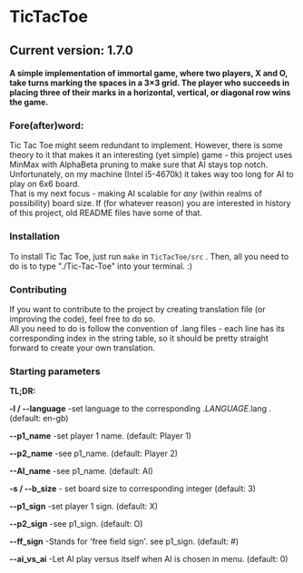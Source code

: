 # TicTacToe
## Current version: 1.7.0
#### A simple implementation of immortal game, where two players, X and O, take turns marking the spaces in a 3×3 grid. The player who succeeds in placing three of their marks in a horizontal, vertical, or diagonal row wins the game.

### Fore(after)word:
Tic Tac Toe might seem redundant to implement. However, there is some theory to it that makes it an interesting (yet simple) game - this project uses  
MinMax with AlphaBeta pruning to make sure that AI stays top notch. Unfortunately, on my machine (Intel i5-4670k) it takes way too long for AI to play on 6x6 board.  
That is my next focus - making AI scalable for *any* (within realms of possibility) board size. 
If (for whatever reason) you are interested in history of this project, old README files have some of that.

### Installation  
To install Tic Tac Toe, just run `make` in `TicTacToe/src` . Then, all you need to do is to type "./Tic-Tac-Toe" into your terminal. :) 

### Contributing  
If you want to contribute to the project by creating translation file (or improving the code), feel free to do so.   
All you need to do is follow the convention of .lang files - each line has its corresponding index in the string table, so it should be pretty straight forward to create your own translation.   

### Starting parameters
**TL;DR:**  

**-l / --language** -set language to the corresponding ._LANGUAGE_.lang . (default: en-gb)  

**--p1_name** -set player 1 name. (default: Player 1)  

**--p2_name** -see p1_name. (default: Player 2)  

**--AI_name** -see p1_name. (default: AI)  

**-s / --b_size** - set board size to corresponding integer (default: 3)  

**--p1_sign** -set player 1 sign. (default: X)  

**--p2_sign** -see p1_sign. (default: O)  

**--ff_sign** -Stands for 'free field sign'. see p1_sign. (default: #)  

**--ai_vs_ai** -Let AI play versus itself when AI is chosen in menu. (default: 0)


